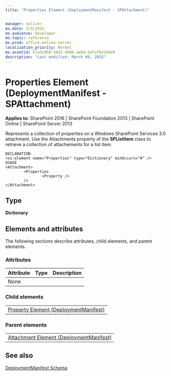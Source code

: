 ```yaml
---
title: "Properties Element (DeploymentManifest - SPAttachment)"


manager: soliver
ms.date: 3/9/2015
ms.audience: Developer
ms.topic: reference
ms.prod: office-online-server
localization_priority: Normal
ms.assetid: 67a3c058-34d2-4b96-ae8d-b4faf6e194a9
description: "Last modified: March 09, 2015"
---
```


# Properties Element (DeploymentManifest - SPAttachment)

 
  
 **Applies to:** SharePoint 2016 | SharePoint Foundation 2013 | SharePoint Online | SharePoint Server 2013 
  
Represents a collection of properties on a Windows SharePoint Services 3.0 attachment. Use the Attachments property of the **SPListItem** class to retrieve a collection of attachements for a list item. 
  
```
DECLARATION
<xs:element name="Properties" type="Dictionary" minOccurs="0" />
USAGE
<Attachment>
        <Properties
                <Property />
        />
</Attachment>

```

## Type

 **Dictionary**
  
## Elements and attributes

The following sections describe attributes, child elements, and parent elements.

### Attributes

|**Attribute**|**Type**|**Description**|
|:-----|:-----|:-----|
|None  <br/> |||
   
### Child elements

||
|:-----|
|[Property Element (DeploymentManifest)](property-element-deploymentmanifest.md)
   
### Parent elements

||
|:-----|
|[Attachment Element (DeploymentManifest)](attachment-element-deploymentmanifest.md)
   
## See also



[DeploymentManifest Schema](deploymentmanifest-schema.md)

